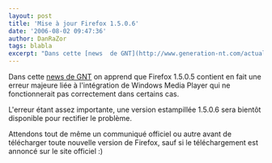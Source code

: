 ```yaml
---
layout: post
title: 'Mise à jour Firefox 1.5.0.6'
date: '2006-08-02 09:47:36'
author: DanRaZor
tags: blabla
excerpt: "Dans cette [news  de GNT](http://www.generation-nt.com/actualites/17386/mozilla-firefox-navigateur-web-internet) on apprend que Firefox 1.5.0.5   contient en fait une erreur majeure liée à l'intégration de Windows Media Player   qui ne fonctionnerait pas correctement dans certains cas.  \n  \nL'erreur étant assez importante, une version      …"
---
```


Dans cette [news  de GNT](http://www.generation-nt.com/actualites/17386/mozilla-firefox-navigateur-web-internet) on apprend que Firefox 1.5.0.5   contient en fait une erreur majeure liée à l'intégration de Windows Media Player   qui ne fonctionnerait pas correctement dans certains cas.

L'erreur étant assez importante, une version estampillée 1.5.0.6   sera bientôt disponible pour rectifier le problème.

Attendons tout de même un communiqué officiel ou autre avant de télécharger toute nouvelle version de Firefox, sauf si le téléchargement est annoncé sur le site officiel :)
